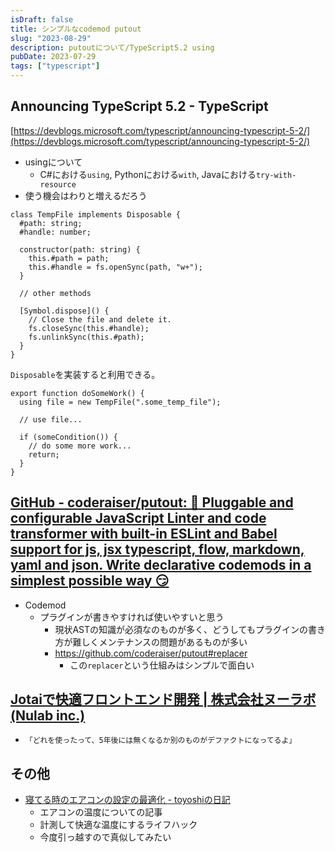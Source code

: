 ```yaml
---
isDraft: false
title: シンプルなcodemod putout
slug: "2023-08-29"
description: putoutについて/TypeScript5.2 using
pubDate: 2023-07-29
tags: ["typescript"]
---
```


## Announcing TypeScript 5.2 - TypeScript

[https://devblogs.microsoft.com/typescript/announcing-typescript-5-2/](https://devblogs.microsoft.com/typescript/announcing-typescript-5-2/)

- usingについて
  - C#における`using`, Pythonにおける`with`, Javaにおける`try-with-resource`
- 使う機会はわりと増えるだろう

```tsx
class TempFile implements Disposable {
  #path: string;
  #handle: number;

  constructor(path: string) {
    this.#path = path;
    this.#handle = fs.openSync(path, "w+");
  }

  // other methods

  [Symbol.dispose]() {
    // Close the file and delete it.
    fs.closeSync(this.#handle);
    fs.unlinkSync(this.#path);
  }
}
```

`Disposable`を実装すると利用できる。

```tsx
export function doSomeWork() {
  using file = new TempFile(".some_temp_file");

  // use file...

  if (someCondition()) {
    // do some more work...
    return;
  }
}
```

## [GitHub - coderaiser/putout: 🐊 Pluggable and configurable JavaScript Linter and code transformer with built-in ESLint and Babel support for js, jsx typescript, flow, markdown, yaml and json. Write declarative codemods in a simplest possible way 😏](https://github.com/coderaiser/putout)

- Codemod
  - プラグインが書きやすければ使いやすいと思う
    - 現状ASTの知識が必須なのものが多く、どうしてもプラグインの書き方が難しくメンテナンスの問題があるものが多い
    - https://github.com/coderaiser/putout#replacer
      - この`replacer`という仕組みはシンプルで面白い

## [Jotaiで快適フロントエンド開発 | 株式会社ヌーラボ(Nulab inc.)](https://nulab.com/ja/blog/nulab/react-jotai/)

- `「どれを使ったって、5年後には無くなるか別のものがデファクトになってるよ」`

## その他

- [寝てる時のエアコンの設定の最適化 - toyoshiの日記](https://toyoshi.hatenablog.com/entry/2023/07/19/213634)
  - エアコンの温度についての記事
  - 計測して快適な温度にするライフハック
  - 今度引っ越すので真似してみたい
